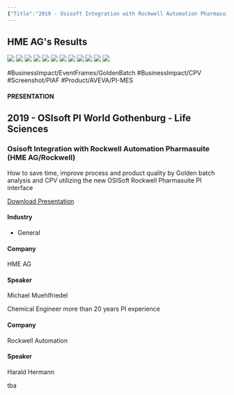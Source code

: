 ```yaml
---
{"Title":"2019 - Osisoft Integration with Rockwell Automation Pharmasuite (HME AG/Rockwell)","Year":2019,"Industry":"General","URL":"https://resources.osisoft.com/presentations/osisoft-integration-with-rockwell-automation-pharmasuite--hme-ag/rockwellx/","PDF":"https://cdn.osisoft.com/osi/presentations/2019-uc-gothenburg/UC19EU-D2LS07-HMEAG-Muehlfriedel-Osisoft-Integration-with-Rockwell-Automation-Pharmasuite.pdf","Company":"HME AG","Keywords":["Golden Batch","CPV","PI-MES","Enveloppe"],"dg-publish":true,"permalink":"/aveva/customer-stories/2019/2019-hme-ag-osisoft-integration-with-rockwell-automation-pharmasuite-hme-ag-rockwell/","dgPassFrontmatter":true}
---
```



## HME AG's Results

![](https://i.imgur.com/5I0ektP.png)
![](https://i.imgur.com/3WBtIvJ.png)
![](https://i.imgur.com/dDYnshh.png)
![](https://i.imgur.com/M9sdCmj.png)
![](https://i.imgur.com/2fKtoa8.png)
![](https://i.imgur.com/Gah4eNv.png)
![](https://i.imgur.com/36e9dCO.png)
![](https://i.imgur.com/prRvnAQ.png)
![](https://i.imgur.com/7rqPIFQ.png)
![](https://i.imgur.com/oCPgo9n.png)
![](https://i.imgur.com/x5CIuQu.png)
![](https://i.imgur.com/N6mlNtN.png)

#BusinessImpact/EventFrames/GoldenBatch #BusinessImpact/CPV #Screenshot/PIAF
#Product/AVEVA/PI-MES 

#### PRESENTATION

## 2019 - OSIsoft PI World Gothenburg - Life Sciences

### Osisoft Integration with Rockwell Automation Pharmasuite (HME AG/Rockwell)

How to save time, improve process and product quality by Golden batch analysis and CPV utilizing the new OSISoft Rockwell Pharmasuite PI interface

[Download Presentation](https://cdn.osisoft.com/osi/presentations/2019-uc-gothenburg/UC19EU-D2LS07-HMEAG-Muehlfriedel-Osisoft-Integration-with-Rockwell-Automation-Pharmasuite.pdf)

#### Industry

- General

#### Company

HME AG

#### Speaker

Michael Muehlfriedel

Chemical Engineer more than 20 years PI experience

#### Company

Rockwell Automation

#### Speaker

Harald Hermann

tba